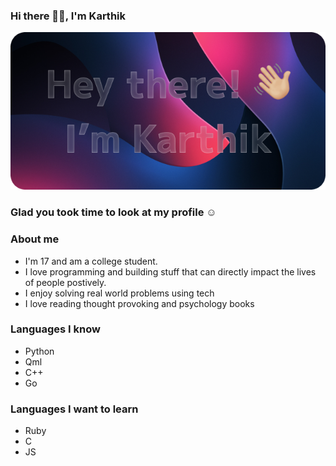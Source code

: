 ### Hi there 👋🏼, I'm Karthik
![alt What's this?](https://github.com/KS-the-visionary/KS-the-visionary/blob/main/Banner.png)

### Glad you took time to look at my profile ☺️


### About me
- I'm 17 and am a college student.
- I love programming and building stuff that can directly impact the lives of people postively.
- I enjoy solving real world problems using tech
- I love reading thought provoking and psychology books


### Languages I know
- Python
- Qml
- C++
- Go

### Languages I want to learn
- Ruby
- C
- JS
